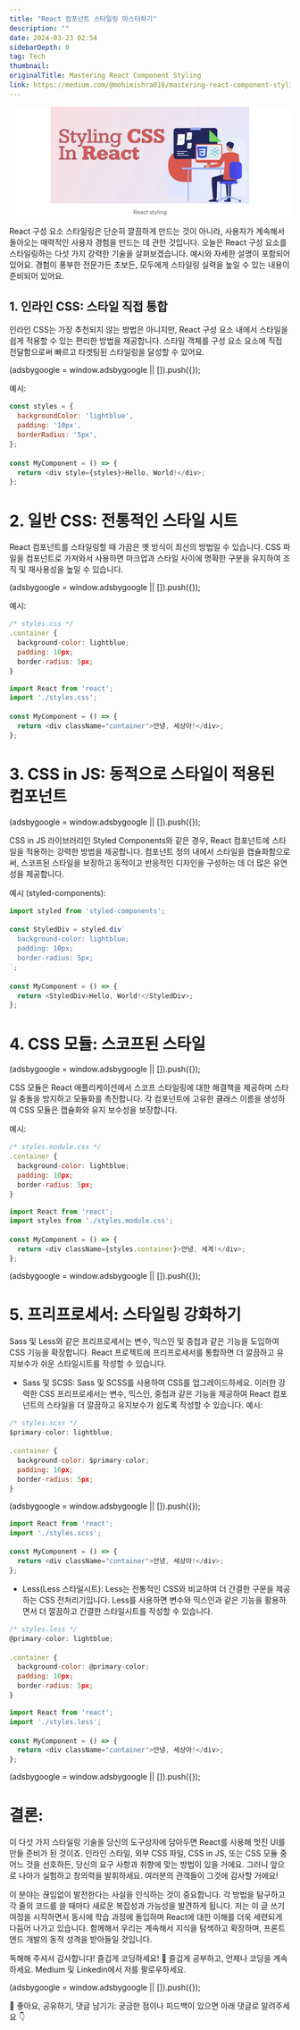 ```yaml
---
title: "React 컴포넌트 스타일링 마스터하기"
description: ""
date: 2024-03-23 02:54
sidebarDepth: 0
tag: Tech
thumbnail: 
originalTitle: Mastering React Component Styling
link: https://medium.com/@mohimishra016/mastering-react-component-styling-d76a88af0eea
---
```



![React 구성 요소 스타일링 마스터하기](./img/Mastering-React-Component-Styling_0.png)

React 구성 요소 스타일링은 단순히 깔끔하게 만드는 것이 아니라, 사용자가 계속해서 돌아오는 매력적인 사용자 경험을 만드는 데 관한 것입니다. 오늘은 React 구성 요소를 스타일링하는 다섯 가지 강력한 기술을 살펴보겠습니다. 예시와 자세한 설명이 포함되어 있어요. 경험이 풍부한 전문가든 초보든, 모두에게 스타일링 실력을 높일 수 있는 내용이 준비되어 있어요.

## 1. 인라인 CSS: 스타일 직접 통합

인라인 CSS는 가장 추천되지 않는 방법은 아니지만, React 구성 요소 내에서 스타일을 쉽게 적용할 수 있는 편리한 방법을 제공합니다. 스타일 객체를 구성 요소 요소에 직접 전달함으로써 빠르고 타겟팅된 스타일링을 달성할 수 있어요.

<!-- ui-log 수평형 -->

<ins class="adsbygoogle"
      style="display:block"
      data-ad-client="ca-pub-4877378276818686"
      data-ad-slot="9743150776"
      data-ad-format="auto"
      data-full-width-responsive="true"></ins>
<component is="script">
(adsbygoogle = window.adsbygoogle || []).push({});
</component>

예시:

```js
const styles = {
  backgroundColor: 'lightblue',
  padding: '10px',
  borderRadius: '5px',
};

const MyComponent = () => {
  return <div style={styles}>Hello, World!</div>;
};
```

# 2. 일반 CSS: 전통적인 스타일 시트

React 컴포넌트를 스타일링할 때 가끔은 옛 방식이 최선의 방법일 수 있습니다. CSS 파일을 컴포넌트로 가져와서 사용하면 마크업과 스타일 사이에 명확한 구분을 유지하여 조직 및 재사용성을 높일 수 있습니다.

<!-- ui-log 수평형 -->

<ins class="adsbygoogle"
      style="display:block"
      data-ad-client="ca-pub-4877378276818686"
      data-ad-slot="9743150776"
      data-ad-format="auto"
      data-full-width-responsive="true"></ins>
<component is="script">
(adsbygoogle = window.adsbygoogle || []).push({});
</component>

예시:

```js
/* styles.css */
.container {
  background-color: lightblue;
  padding: 10px;
  border-radius: 5px;
}
```

```js
import React from 'react';
import './styles.css';

const MyComponent = () => {
  return <div className="container">안녕, 세상아!</div>;
};
```

# 3. CSS in JS: 동적으로 스타일이 적용된 컴포넌트

<!-- ui-log 수평형 -->

<ins class="adsbygoogle"
      style="display:block"
      data-ad-client="ca-pub-4877378276818686"
      data-ad-slot="9743150776"
      data-ad-format="auto"
      data-full-width-responsive="true"></ins>
<component is="script">
(adsbygoogle = window.adsbygoogle || []).push({});
</component>

CSS in JS 라이브러리인 Styled Components와 같은 경우, React 컴포넌트에 스타일을 적용하는 강력한 방법을 제공합니다. 컴포넌트 정의 내에서 스타일을 캡슐화함으로써, 스코프된 스타일을 보장하고 동적이고 반응적인 디자인을 구성하는 데 더 많은 유연성을 제공합니다.

예시 (styled-components):

```js
import styled from 'styled-components';

const StyledDiv = styled.div`
  background-color: lightblue;
  padding: 10px;
  border-radius: 5px;
`;

const MyComponent = () => {
  return <StyledDiv>Hello, World!</StyledDiv>;
};
```

# 4. CSS 모듈: 스코프된 스타일

<!-- ui-log 수평형 -->

<ins class="adsbygoogle"
      style="display:block"
      data-ad-client="ca-pub-4877378276818686"
      data-ad-slot="9743150776"
      data-ad-format="auto"
      data-full-width-responsive="true"></ins>
<component is="script">
(adsbygoogle = window.adsbygoogle || []).push({});
</component>

CSS 모듈은 React 애플리케이션에서 스코프 스타일링에 대한 해결책을 제공하며 스타일 충돌을 방지하고 모듈화를 촉진합니다. 각 컴포넌트에 고유한 클래스 이름을 생성하여 CSS 모듈은 캡슐화와 유지 보수성을 보장합니다.

예시:

```js
/* styles.module.css */
.container {
  background-color: lightblue;
  padding: 10px;
  border-radius: 5px;
}
```

```js
import React from 'react';
import styles from './styles.module.css';

const MyComponent = () => {
  return <div className={styles.container}>안녕, 세계!</div>;
};
```

<!-- ui-log 수평형 -->

<ins class="adsbygoogle"
      style="display:block"
      data-ad-client="ca-pub-4877378276818686"
      data-ad-slot="9743150776"
      data-ad-format="auto"
      data-full-width-responsive="true"></ins>
<component is="script">
(adsbygoogle = window.adsbygoogle || []).push({});
</component>

# 5. 프리프로세서: 스타일링 강화하기

Sass 및 Less와 같은 프리프로세서는 변수, 믹스인 및 중첩과 같은 기능을 도입하여 CSS 기능을 확장합니다. React 프로젝트에 프리프로세서를 통합하면 더 깔끔하고 유지보수가 쉬운 스타일시트를 작성할 수 있습니다.

- Sass 및 SCSS: Sass 및 SCSS를 사용하여 CSS를 업그레이드하세요. 이러한 강력한 CSS 프리프로세서는 변수, 믹스인, 중첩과 같은 기능을 제공하여 React 컴포넌트의 스타일을 더 깔끔하고 유지보수가 쉽도록 작성할 수 있습니다. 예시:

```js
/* styles.scss */
$primary-color: lightblue;

.container {
  background-color: $primary-color;
  padding: 10px;
  border-radius: 5px;
}
```

<!-- ui-log 수평형 -->

<ins class="adsbygoogle"
      style="display:block"
      data-ad-client="ca-pub-4877378276818686"
      data-ad-slot="9743150776"
      data-ad-format="auto"
      data-full-width-responsive="true"></ins>
<component is="script">
(adsbygoogle = window.adsbygoogle || []).push({});
</component>

```js
import React from 'react';
import './styles.scss';

const MyComponent = () => {
  return <div className="container">안녕, 세상아!</div>;
};
```

- Less(Less  스타일시트): Less는 전통적인 CSS와 비교하여 더 간결한 구문을 제공하는 CSS 전처리기입니다. Less를 사용하면 변수와 믹스인과 같은 기능을 활용하면서 더 깔끔하고 간결한 스타일시트를 작성할 수 있습니다.

```js
/* styles.less */
@primary-color: lightblue;

.container {
  background-color: @primary-color;
  padding: 10px;
  border-radius: 5px;
}
```

```js
import React from 'react';
import './styles.less';

const MyComponent = () => {
  return <div className="container">안녕, 세상아!</div>;
};
```

<!-- ui-log 수평형 -->

<ins class="adsbygoogle"
      style="display:block"
      data-ad-client="ca-pub-4877378276818686"
      data-ad-slot="9743150776"
      data-ad-format="auto"
      data-full-width-responsive="true"></ins>
<component is="script">
(adsbygoogle = window.adsbygoogle || []).push({});
</component>

# 결론:

이 다섯 가지 스타일링 기술을 당신의 도구상자에 담아두면 React를 사용해 멋진 UI를 만들 준비가 된 것이죠. 인라인 스타일, 외부 CSS 파일, CSS in JS, 또는 CSS 모듈 중 어느 것을 선호하든, 당신의 요구 사항과 취향에 맞는 방법이 있을 거에요. 그러니 앞으로 나아가 실험하고 창의력을 발휘하세요. 여러분의 관객들이 그것에 감사할 거에요!

이 분야는 끊임없이 발전한다는 사실을 인식하는 것이 중요합니다. 각 방법을 탐구하고 각 줄의 코드를 쓸 때마다 새로운 복잡성과 가능성을 발견하게 됩니다. 저는 이 글 쓰기 여정을 시작하면서 동시에 학습 과정에 돌입하며 React에 대한 이해를 더욱 세련되게 다듬어 나가고 있습니다. 함께해서 우리는 계속해서 지식을 탐색하고 확장하며, 프론트엔드 개발의 동적 성격을 받아들일 것입니다.

독해해 주셔서 감사합니다! 즐겁게 코딩하세요! 🚀
즐겁게 공부하고, 언제나 코딩을 계속하세요. Medium 및 Linkedin에서 저를 팔로우하세요.

<!-- ui-log 수평형 -->

<ins class="adsbygoogle"
      style="display:block"
      data-ad-client="ca-pub-4877378276818686"
      data-ad-slot="9743150776"
      data-ad-format="auto"
      data-full-width-responsive="true"></ins>
<component is="script">
(adsbygoogle = window.adsbygoogle || []).push({});
</component>

👏 좋아요, 공유하기, 댓글 남기기: 궁금한 점이나 피드백이 있으면 아래 댓글로 알려주세요 👇